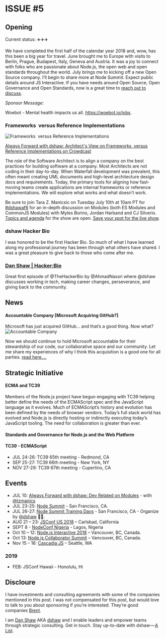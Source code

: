 # ISSUE #5

## Opening


Current status: ✈️✈️✈️

We have completed the first half of the calendar year 2018 and, wow, has this been a big year for travel. June brought me to Europe with visits to Berlin, Prague, Budapest, Italy, Geneva and Austria. It was a joy to connect with folks who are passionate about Node.js, the open web and open standards throughout the world.
July brings me to kicking off a new Open Source company. I’ll begin to share more at Node Summit. Expect public details around JS Interactive. If you have needs around Open Source, Open Governance and Open Standards, now is a great time to [reach out to discuss](mailto:open@dshaw.com).

_Sponsor Message:_

Woebot - Mental health impacts us all. https://woebot.io/jobs.


### Frameworks  versus Reference Implementations

![Frameworks  versus Reference Implementations](https://s3.amazonaws.com/revue/items/images/003/176/073/mail/event-cover-6982?1530807459)


[Always Forward with dshaw: Architect's View on Frameworks  versus Reference Implementations on Crowdcast](https://www.crowdcast.io/e/dshawaf5?utm_campaign=Revue%20newsletter&utm_medium=Newsletter&utm_source=dshaw%E2%80%94A%20List)

The role of the Software Architect is to align a company on the best practices for building software at a company. Most Architects are not coding in their day-to-day. When Waterfall development was prevalent, this often meant creating UML documents and high-level architecture design docs and requirements.
Today, the primary tools for aligning how fast-moving teams create applications are internal frameworks or reference implementations. We will explore what works and what doesn’t work.

Be sure to join Tara Z. Manicsic on Tuesday July 10th at 10am PT for [#dshawaf6](https://twitter.com/hashtag/dshawaf6) for an in-depth discussion on Modules (both ES Modules and CommonJS Modules) with Myles Borins, Jordan Harband and CJ Silverio. [Topics and agenda](https://github.com/dshaw/alwaysforward/issues/18) for the show are open. [Save your spot for the live show](https://www.crowdcast.io/e/dshawaf6).

### dshaw Hacker Bio

I was honored to be the first Hacker Bio. So much of what I have learned along my professional journey has been through what others have shared. I was a great pleasure to give back to those who come after me.

### [Dan Shaw | Hacker:Bio](https://hacker.bio/hackers/dan-shaw/?utm_campaign=Revue%20newsletter&utm_medium=Newsletter&utm_source=dshaw%E2%80%94A%20List)

Great first episode of @TheHackerBio by @AhmadNassri where @dshaw discusses working in tech, making career changes, perseverance, and giving back to the community.

## News 

#### Accountable Company [Microsoft Acquiring GitHub?]
Microsoft has just acquired GitHub… and that’s a good thing. Now what?
![Accountable Company](https://s3.amazonaws.com/revue/items/images/003/176/017/mail/1*6wdyIBsQf4j1iII7mVB7iQ.jpeg?1530806483)

Now we should continue to hold Microsoft accountable for their stewardship of our code, our collaborative space and our community.
Let me share my experiences of why I think this acquisition is a good one for all parties. [read here….](https://medium.com/@dshaw/accountable-company-8c257e84d34e)

## Strategic Initiative

#### ECMA and TC39

Members of the Node.js project have begun engaging with TC39 helping better define the needs of the ECMAScript spec and the JavaScript language as it evolves. Much of ECMAScript’s history and evolution has been defined by the needs of browser vendors. Today’s full stack world has evolved and Node.js is directly hosting or indirectly executing today’s JavaScript tooling. The need for collaboration is greater than ever.


#### Standards and Governance for Node.js and the Web Platform
#### TC39 - ECMAScript
- JUL 24-26: TC39 65th meeting - Redmond, CA
- SEP 25-27: TC39 66th meeting - New York, NY
- NOV 27-29: TC39 67th meeting - Cupertino, CA

## Events 
- JUL 10: [Always Forward with dshaw: Dev Related on Modules](https://www.crowdcast.io/e/dshawaf6) - with [@tzmanics](https://twitter.com/tzmanics)
- JUL 23-25: [Node Summit](http://www.nodesummit.com/) - San Francisco, CA.
- JUL 26-27: [Node Summit Training Days](http://www.nodesummit.com/training-days/) - San Francisco, CA - Organize by [@dshaw](https://twitter.com/dshaw) 🌈🦄.
-	AUG 21 – 23: [JSConf US 2018]( https://2018.jsconf.us/) – Carlsbad, California
- SEPT 8 - [NodeConf Nigeria](https://www.eventbrite.com/e/nodeconf-ng-2018-tickets-47534958340) - Lagos, Nigeria
-	Oct 10 – 12: [Node.js Interactive 2018]( https://events.linuxfoundation.org/events/js-interactive-2018/attend/diversity-scholarship/) – Vancouver, BC, Canada.
-	Oct 13: [Node.js Collaborator Summit]( https://events.linuxfoundation.org/events/js-interactive-2018/attend/diversity-scholarship/) – Vancouver, BC, Canada.
-	Nov 15 – 16: [Cascadia JS]( https://2018.cascadiajs.com/) – Seattle, WA

### 2019
- FEB: JSConf Hawaii - Honolulu, Hi


## Discloure 
I have investments and consulting agreements with some of the companies mentioned in this post. 
I was not compensated for this post, but would love to talk to you about sponsoring if you’re interested. 
They’re good companies [Brent](https://twitter.com/dog_rates/status/775410014383026176).


I am [Dan Shaw](https://www.linkedin.com/in/dshaw/) AKA [dshaw](https://twitter.com/dshaw) and
I enable leaders and empower teams through strategic consulting. 
Get in touch. Stay up-to-date with dshaw — [A List](https://www.getrevue.co/profile/dshaw/).
